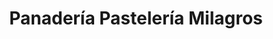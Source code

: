 ---
title: "Panadería Pastelería Milagros"
url: /ventanilla/panaderia-pasteleria-milagros/
shop: Bäckerei
---